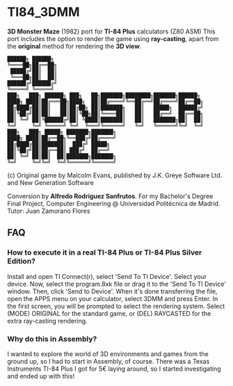 # TI84_3DMM
**3D Monster Maze** (1982) port for **TI-84 Plus** calculators (Z80 ASM)
This port includes the option to render the game using **ray-casting**, 
apart from the **original** method for rendering the **3D view**.

```
██████╗ ██████╗
╚════██╗██╔══██╗
 █████╔╝██║  ██║
 ╚═══██╗██║  ██║
██████╔╝██████╔╝
╚═════╝ ╚═════╝
███╗   ███╗ ██████╗ ███╗   ██╗███████╗████████╗███████╗██████╗ 
████╗ ████║██╔═══██╗████╗  ██║██╔════╝╚══██╔══╝██╔════╝██╔══██╗
██╔████╔██║██║   ██║██╔██╗ ██║███████╗   ██║   █████╗  ██████╔╝
██║╚██╔╝██║██║   ██║██║╚██╗██║╚════██║   ██║   ██╔══╝  ██╔══██╗
██║ ╚═╝ ██║╚██████╔╝██║ ╚████║███████║   ██║   ███████╗██║  ██║
╚═╝     ╚═╝ ╚═════╝ ╚═╝  ╚═══╝╚══════╝   ╚═╝   ╚══════╝╚═╝  ╚═╝
███╗   ███╗ █████╗ ███████╗███████╗
████╗ ████║██╔══██╗╚══███╔╝██╔════╝
██╔████╔██║███████║  ███╔╝ █████╗  
██║╚██╔╝██║██╔══██║ ███╔╝  ██╔══╝  
██║ ╚═╝ ██║██║  ██║███████╗███████╗
╚═╝     ╚═╝╚═╝  ╚═╝╚══════╝╚══════╝
```
(c) Original game by Malcolm Evans, published by J.K. Greye Software Ltd. and New Generation Software

Conversion by **Alfredo Rodríguez Sanfrutos**.
	For my Bachelor's Degree Final Project, Computer Engineering @ Universidad Politécnica de Madrid.
	Tutor: Juan Zamorano Flores

## FAQ
### How to execute it in a real TI-84 Plus or TI-84 Plus Silver Edition?
Install and open TI Connect(r), select 'Send To TI Device'. Select your device.
Now, select the program.8xk file or drag it to the 'Send To TI Device' window.
Then, click 'Send to Device'.
When it's done transferring the file, open the APPS menu on your calculator, select 3DMM and press Enter.
In the first screen, you will be prompted to select the rendering system. Select (MODE) ORIGINAL for the standard game,
or (DEL) RAYCASTED for the extra ray-casting rendering.

### Why do this in Assembly?
I wanted to explore the world of 3D environments and games from the ground up, so I had to start in Assembly, of course.
There was a Texas Instruments TI-84 Plus I got for 5€ laying around, so I started investigating and ended up with this!
